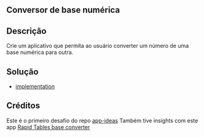 ## Conversor de base numérica

## Descrição

Crie um aplicativo que permita ao usuário converter um número de uma base numérica para outra.

## Solução

- [implementation](converter/ConverterImpl.kt)

## Créditos

Este é o primeiro desafio do repo [app-ideas](https://github.com/florinpop17/app-ideas)
Também tive insights com este app [Rapid Tables base converter](https://www.rapidtables.com/convert/number/base-converter.html)
